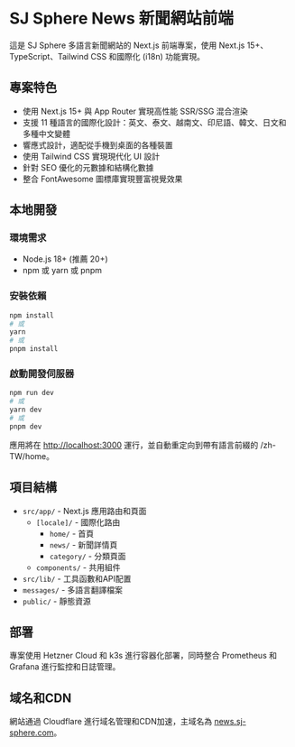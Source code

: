 # SJ Sphere News 新聞網站前端

這是 SJ Sphere 多語言新聞網站的 Next.js 前端專案，使用 Next.js 15+、TypeScript、Tailwind CSS 和國際化 (i18n) 功能實現。

## 專案特色

- 使用 Next.js 15+ 與 App Router 實現高性能 SSR/SSG 混合渲染
- 支援 11 種語言的國際化設計：英文、泰文、越南文、印尼語、韓文、日文和多種中文變體
- 響應式設計，適配從手機到桌面的各種裝置
- 使用 Tailwind CSS 實現現代化 UI 設計
- 針對 SEO 優化的元數據和結構化數據
- 整合 FontAwesome 圖標庫實現豐富視覺效果

## 本地開發

### 環境需求

- Node.js 18+ (推薦 20+)
- npm 或 yarn 或 pnpm

### 安裝依賴

```bash
npm install
# 或
yarn
# 或
pnpm install
```

### 啟動開發伺服器

```bash
npm run dev
# 或
yarn dev
# 或
pnpm dev
```

應用將在 [http://localhost:3000](http://localhost:3000) 運行，並自動重定向到帶有語言前綴的 /zh-TW/home。

## 項目結構

- `src/app/` - Next.js 應用路由和頁面
  - `[locale]/` - 國際化路由
    - `home/` - 首頁
    - `news/` - 新聞詳情頁
    - `category/` - 分類頁面
  - `components/` - 共用組件
- `src/lib/` - 工具函數和API配置
- `messages/` - 多語言翻譯檔案
- `public/` - 靜態資源

## 部署

專案使用 Hetzner Cloud 和 k3s 進行容器化部署，同時整合 Prometheus 和 Grafana 進行監控和日誌管理。

## 域名和CDN

網站通過 Cloudflare 進行域名管理和CDN加速，主域名為 [news.sj-sphere.com](https://news.sj-sphere.com)。
